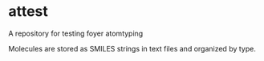 # attest
A repository for testing foyer atomtyping

Molecules are stored as SMILES strings in
text files and organized by type.
